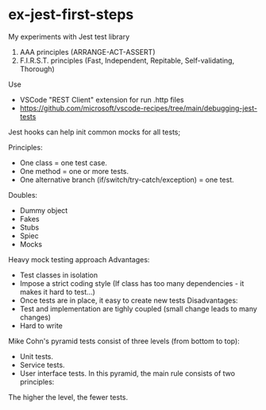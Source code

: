 # ex-jest-first-steps

My experiments with Jest test library

1. AAA principles (ARRANGE-ACT-ASSERT)
2. F.I.R.S.T. principles (Fast, Independent, Repitable, Self-validating, Thorough) 


Use 
- VSCode "REST Client" extension for run  .http files 
- https://github.com/microsoft/vscode-recipes/tree/main/debugging-jest-tests



Jest hooks can help init common mocks for all tests;

Principles:
- One class = one test case.
- One method = one or more tests.
- One alternative branch (if/switch/try-catch/exception) = one test.

Doubles:
- Dummy object
- Fakes
- Stubs
- Spiec
- Mocks 


Heavy mock testing approach
Advantages:
- Test classes in isolation
- Impose a strict coding style  (If class has too many dependencies - it makes it hard to test...)
- Once tests are in place, it easy to create new tests 
Disadvantages:
- Test and implementation are tighly coupled (small change leads to many changes)
- Hard to write 



Mike Cohn's pyramid tests consist of three levels (from bottom to top):
- Unit tests.
- Service tests.
- User interface tests.
In this pyramid, the main rule consists of two principles:

The higher the level, the fewer tests.
